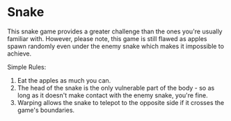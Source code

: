 # Snake
This snake game provides a greater challenge than the ones you're usually familiar with.
However, please note, this game is still flawed as apples spawn randomly even under the enemy snake
which makes it impossible to achieve.

Simple Rules:

1. Eat the apples as much you can.
2. The head of the snake is the only vulnerable part of the body - so as long
as it doesn't make contact with the enemy snake, you're fine.
3. Warping allows the snake to telepot to the opposite side if it crosses the game's boundaries.
